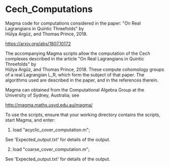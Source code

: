 # Cech_Computations
Magma code for computations considered in the paper:
"On Real Lagrangians in Quintic Threefolds" by  
Hülya Argüz, and Thomas Prince, 2018.

https://arxiv.org/abs/1807.10172

The accompanying Magma scripts allow the computation of the Cech
complexes described in the article "On Real Lagrangians in Quintic Threefolds" by  
Hülya Argüz, and Thomas Prince, 2018. These compute cohomology groups of a
real Lagrangian L_R, which form the subject of that paper. The algorithms
used are described in the paper, and in the references therein.

Magma can obtained from the Computational Algebra Group at the University of Sydney, Australia; see

http://magma.maths.usyd.edu.au/magma/

To use the scripts, ensure that your working directory contains the
scripts, start Magma, and enter:

1) load "acyclic_cover_computation.m";

See 'Expected_output.txt' for details of the output.

2) load "coarse_cover_computation.m";

See 'Expected_output.txt' for details of the output.
